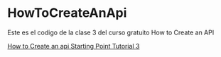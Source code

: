 # HowToCreateAnApi

<p>
Este es el codigo de la clase 3 del curso gratuito How to Create an API
</p>

<a href="https://www.youtube.com/watch?v=PrW6aaDCJE8&list=PL1LVVostAtTDg_96Fr4st7DDefDesW0ss&index=3">How to Create an api Starting Point Tutorial 3</a>